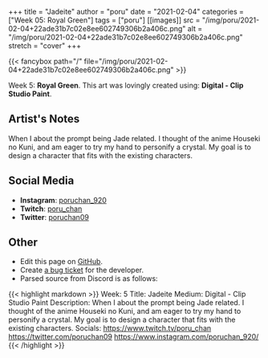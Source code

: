 +++
title =       "Jadeite"
author =      "poru"
date =        "2021-02-04"
categories =  ["Week 05: Royal Green"]
tags =        ["poru"]
[[images]]
                      src = "/img/poru/2021-02-04+22ade31b7c02e8ee602749306b2a406c.png"
                      alt = "/img/poru/2021-02-04+22ade31b7c02e8ee602749306b2a406c.png"
                      stretch = "cover"
+++


{{< fancybox path="/" file="/img/poru/2021-02-04+22ade31b7c02e8ee602749306b2a406c.png" >}}


Week 5: **Royal Green**. This art was lovingly created using: **Digital - Clip Studio Paint**.

## Artist's Notes

When I about the prompt being Jade related. I thought of the anime Houseki no Kuni, and am eager to try my hand to personify a crystal. My goal is to design a character that fits with the existing characters.

## Social Media

- **Instagram**: [poruchan_920]()
- **Twitch**: [poru_chan]()
- **Twitter**: [poruchan09]()


## Other

- Edit this page on [GitHub](https://github.com/teaminkling/web-refresh/edit/main/blog/content/blog/poru-week-5-5cd3.md).
- Create [a bug ticket](https://github.com/teaminkling/web-refresh/issues/new?assignees=&labels=bug&template=problem-report.md&title=) for the developer.
- Parsed source from Discord is as follows:

{{< highlight markdown >}}
Week: 5
Title: Jadeite
Medium: Digital - Clip Studio Paint
Description: When I about the prompt being Jade related. I thought of the anime Houseki no Kuni, and am eager to try my hand to personify a crystal. My goal is to design a character that fits with the existing characters. 
Socials: https://www.twitch.tv/poru_chan
https://twitter.com/poruchan09
https://www.instagram.com/poruchan_920/
{{< /highlight >}}